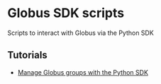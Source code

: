 # Globus SDK scripts

Scripts to interact with Globus via the Python SDK

## Tutorials

* [Manage Globus groups with the Python SDK
](https://zonca.dev/2021/09/globus-groups-python-sdk.html)
